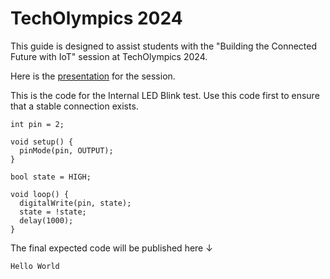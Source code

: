 # TechOlympics 2024

This guide is designed to assist students with the "Building the Connected Future with IoT" session at TechOlympics 2024.

Here is the [presentation](https://docs.google.com/presentation/d/1B0s1GWxGJs90X0qqKkggmbycxGw6E46TyPBw5wbtO-Q/edit?usp=sharing) for the session.

This is the code for the Internal LED Blink test. Use this code first to ensure that a stable connection exists.
```
int pin = 2;

void setup() {
  pinMode(pin, OUTPUT);
}

bool state = HIGH;

void loop() {
  digitalWrite(pin, state);
  state = !state;
  delay(1000);
}
```

The final expected code will be published here ↓


```
Hello World
```

